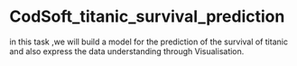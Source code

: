 # CodSoft_titanic_survival_prediction
in this task ,we will build a model for the prediction of the survival of titanic and also express the data understanding through Visualisation.
